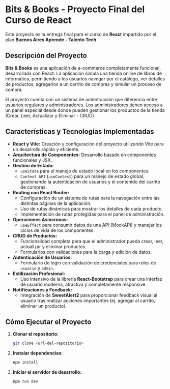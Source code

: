 # Bits & Books - Proyecto Final del Curso de React

Este proyecto es la entrega final para el curso de **React** impartido por el plan **Buenos Aires Aprende - Talento Tech**.

## Descripción del Proyecto

**Bits & Books** es una aplicación de e-commerce completamente funcional, desarrollada con React. La aplicación simula una tienda online de libros de informática, permitiendo a los usuarios navegar por el catálogo, ver detalles de productos, agregarlos a un carrito de compras y simular un proceso de compra.

El proyecto cuenta con un sistema de autenticación que diferencia entre usuarios regulares y administradores. Los administradores tienen acceso a un panel especial desde donde pueden gestionar los productos de la tienda (Crear, Leer, Actualizar y Eliminar - CRUD).

## Características y Tecnologías Implementadas

*   **React y Vite:** Creación y configuración del proyecto utilizando Vite para un desarrollo rápido y eficiente.
*   **Arquitectura de Componentes:** Desarrollo basado en componentes funcionales y JSX.
*   **Gestión de Estado:**
    *   `useState` para el manejo de estado local en los componentes.
    *   `Context API` (`useContext`) para un manejo de estado global, gestionando la autenticación de usuarios y el contenido del carrito de compras.
*   **Routing con React Router:**
    *   Configuración de un sistema de rutas para la navegación entre las distintas páginas de la aplicación.
    *   Uso de rutas dinámicas para mostrar los detalles de cada producto.
    *   Implementación de rutas protegidas para el panel de administración.
*   **Operaciones Asíncronas:**
    *   `useEffect` para consumir datos de una API (MockAPI) y manejar los ciclos de vida de los componentes.
*   **CRUD de Productos:**
    *   Funcionalidad completa para que el administrador pueda crear, leer, actualizar y eliminar productos.
    *   Formularios con validaciones para la carga y edición de datos.
*   **Autenticación de Usuarios:**
    *   Formulario de login con validación de credenciales para roles de `usuario` y `admin`.
*   **Estilización Profesional:**
    *   Uso intensivo de la librería **React-Bootstrap** para crear una interfaz de usuario moderna, atractiva y completamente responsive.
*   **Notificaciones y Feedback:**
    *   Integración de **SweetAlert2** para proporcionar feedback visual al usuario tras realizar acciones importantes (ej. agregar al carrito, eliminar un producto).

## Cómo Ejecutar el Proyecto

1.  **Clonar el repositorio:**
    ```bash
    git clone <url-del-repositorio>
    ```
2.  **Instalar dependencias:**
    ```bash
    npm install
    ```
3.  **Iniciar el servidor de desarrollo:**
    ```bash
    npm run dev
    ```